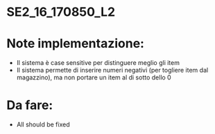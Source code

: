# SE2_16_170850_L2

# Note implementazione:
- Il sistema è case sensitive per distinguere meglio gli item
- Il sistema permette di inserire numeri negativi (per togliere item dal magazzino), ma non portare un item al di sotto dello 0

# Da fare:
- All should be fixed
